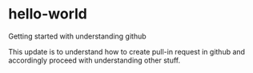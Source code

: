 # hello-world
Getting started with understanding github

This update is to understand how to create pull-in request in github and accordingly proceed with understanding other stuff.
